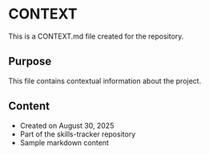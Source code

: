 # CONTEXT

This is a CONTEXT.md file created for the repository.

## Purpose
This file contains contextual information about the project.

## Content
- Created on August 30, 2025
- Part of the skills-tracker repository
- Sample markdown content
